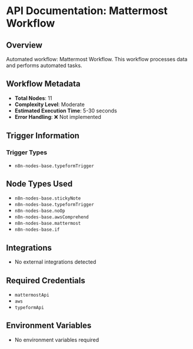 # API Documentation: Mattermost Workflow

## Overview
Automated workflow: Mattermost Workflow. This workflow processes data and performs automated tasks.

## Workflow Metadata
- **Total Nodes**: 11
- **Complexity Level**: Moderate
- **Estimated Execution Time**: 5-30 seconds
- **Error Handling**: ❌ Not implemented

## Trigger Information
### Trigger Types
- `n8n-nodes-base.typeformTrigger`

## Node Types Used
- `n8n-nodes-base.stickyNote`
- `n8n-nodes-base.typeformTrigger`
- `n8n-nodes-base.noOp`
- `n8n-nodes-base.awsComprehend`
- `n8n-nodes-base.mattermost`
- `n8n-nodes-base.if`

## Integrations
- No external integrations detected

## Required Credentials
- `mattermostApi`
- `aws`
- `typeformApi`

## Environment Variables
- No environment variables required
